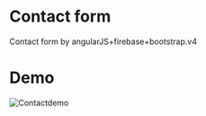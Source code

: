 # Contact form

Contact form by angularJS+firebase+bootstrap.v4

# Demo
![Contactdemo](https://raw.githubusercontent.com/ihrifat2/Contact_form_angularJS_firebase/master/contact_form.gif)
